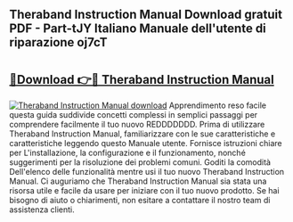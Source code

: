 ## Theraband Instruction Manual Download gratuit PDF - Part-tJY Italiano Manuale dell'utente di riparazione oj7cT

# <h2><a href="http://df9gy1r.blite.top/?on=Theraband+Instruction+Manual">🔗Download 👉🔴 Theraband Instruction Manual</a></h2>

[![Theraband Instruction Manual download](https://i.imgur.com/lujVjoI.png)](http://df9gy1r.blite.top/?on=Theraband+Instruction+Manual)
Apprendimento reso facile questa guida suddivide concetti complessi in semplici passaggi per comprendere facilmente il tuo nuovo REDDDDDDD. Prima di utilizzare Theraband Instruction Manual, familiarizzare con le sue caratteristiche e caratteristiche leggendo questo Manuale utente. Fornisce istruzioni chiare per L'installazione, la configurazione e il funzionamento, nonché suggerimenti per la risoluzione dei problemi comuni. Goditi la comodità Dell'elenco delle funzionalità mentre usi il tuo nuovo Theraband Instruction Manual. Ci auguriamo che Theraband Instruction Manual sia stata una risorsa utile e facile da usare per iniziare con il tuo nuovo prodotto. Se hai bisogno di aiuto o chiarimenti, non esitare a contattare il nostro team di assistenza clienti.
